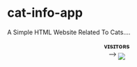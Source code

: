 # cat-info-app
A Simple HTML Website Related To Cats....

<p align="center">
    <b>ᴠɪsɪᴛᴏʀs</b><br>
 -->    <img align="middle" src="https://profile-counter.glitch.me/cat-info-app/count.svg" />
</p>
